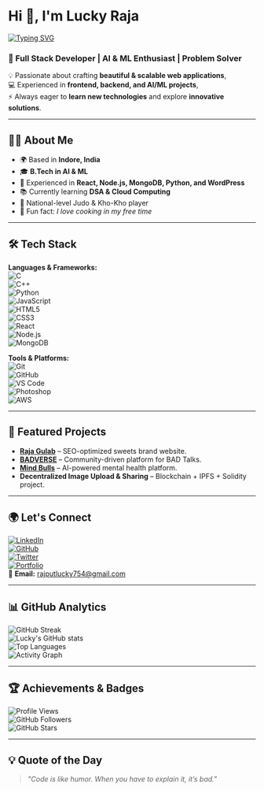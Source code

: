 # Hi 👋, I'm Lucky Raja  

[![Typing SVG](https://readme-typing-svg.herokuapp.com?font=Fira+Code&size=25&duration=3000&pause=1000&color=00F7FF&width=650&lines=Full+Stack+Developer;AI+%26+ML+Enthusiast;Problem+Solver;Tech+Explorer;National+Level+Sportsperson)](https://git.io/typing-svg)  

### 🚀 Full Stack Developer | AI & ML Enthusiast | Problem Solver  

💡 Passionate about crafting **beautiful & scalable web applications**,  
💻 Experienced in **frontend, backend, and AI/ML projects**,  
⚡ Always eager to **learn new technologies** and explore **innovative solutions**.  

---

## 🧑‍💻 About Me  
- 🌍 Based in **Indore, India**  
- 🎓 **B.Tech in AI & ML**  
- 💼 Experienced in **React, Node.js, MongoDB, Python, and WordPress**  
- 📚 Currently learning **DSA & Cloud Computing**  
- 🥇 National-level Judo & Kho-Kho player  
- 🍳 Fun fact: *I love cooking in my free time*  

---

## 🛠 Tech Stack  

**Languages & Frameworks:**  
![C](https://img.shields.io/badge/C-00599C?logo=c&logoColor=white)  
![C++](https://img.shields.io/badge/C++-00599C?logo=cplusplus&logoColor=white)  
![Python](https://img.shields.io/badge/Python-3776AB?logo=python&logoColor=white)  
![JavaScript](https://img.shields.io/badge/JavaScript-F7DF1E?logo=javascript&logoColor=black)  
![HTML5](https://img.shields.io/badge/HTML5-E34F26?logo=html5&logoColor=white)  
![CSS3](https://img.shields.io/badge/CSS3-1572B6?logo=css3&logoColor=white)  
![React](https://img.shields.io/badge/React-20232A?logo=react&logoColor=61DAFB)  
![Node.js](https://img.shields.io/badge/Node.js-339933?logo=node.js&logoColor=white)  
![MongoDB](https://img.shields.io/badge/MongoDB-4EA94B?logo=mongodb&logoColor=white)  

**Tools & Platforms:**  
![Git](https://img.shields.io/badge/Git-F05032?logo=git&logoColor=white)  
![GitHub](https://img.shields.io/badge/GitHub-181717?logo=github&logoColor=white)  
![VS Code](https://img.shields.io/badge/VS%20Code-007ACC?logo=visualstudiocode&logoColor=white)  
![Photoshop](https://img.shields.io/badge/Adobe%20Photoshop-31A8FF?logo=adobephotoshop&logoColor=white)  
![AWS](https://img.shields.io/badge/AWS-FF9900?logo=amazonaws&logoColor=white)  

---

## 📌 Featured Projects  

- **[Raja Gulab](https://rajagulab.in/)** – SEO-optimized sweets brand website.  
- **[BADVERSE](https://badverse.in/)** – Community-driven platform for BAD Talks.  
- **[Mind Bulls](https://mindbulls.com/)** – AI-powered mental health platform.  
- **Decentralized Image Upload & Sharing** – Blockchain + IPFS + Solidity project.  

---

## 🌍 Let's Connect  

[![LinkedIn](https://img.shields.io/badge/LinkedIn-0A66C2?logo=linkedin&logoColor=white)](https://www.linkedin.com/in/rajputlucky)  
[![GitHub](https://img.shields.io/badge/GitHub-181717?logo=github&logoColor=white)](https://github.com/rajputlucky754)  
[![Twitter](https://img.shields.io/badge/Twitter-1DA1F2?logo=twitter&logoColor=white)](https://twitter.com/rajputlucky754)  
[![Portfolio](https://img.shields.io/badge/Portfolio-000000?logo=vercel&logoColor=white)](https://rajagulab.in/)  
📩 **Email:** rajputlucky754@gmail.com  

---

## 📊 GitHub Analytics  

![GitHub Streak](https://streak-stats.demolab.com?user=rajputlucky754&theme=tokyonight&hide_border=true)  
![Lucky's GitHub stats](https://github-readme-stats.vercel.app/api?username=rajputlucky754&show_icons=true&theme=tokyonight)  
![Top Languages](https://github-readme-stats.vercel.app/api/top-langs/?username=rajputlucky754&layout=compact&theme=tokyonight)  
![Activity Graph](https://github-readme-activity-graph.vercel.app/graph?username=rajputlucky754&theme=tokyo-night)  

---

## 🏆 Achievements & Badges  

![Profile Views](https://komarev.com/ghpvc/?username=rajputlucky754&label=Profile%20Views&color=blueviolet&style=for-the-badge)  
![GitHub Followers](https://img.shields.io/github/followers/rajputlucky754?style=for-the-badge)  
![GitHub Stars](https://img.shields.io/github/stars/rajputlucky754?style=for-the-badge)  

---

## 💡 Quote of the Day  
> *"Code is like humor. When you have to explain it, it’s bad."*  
